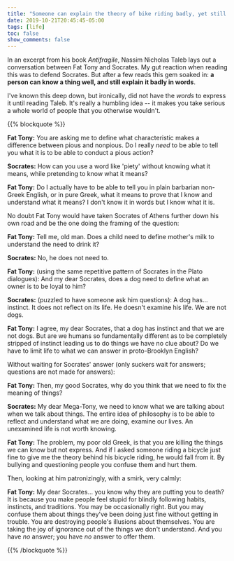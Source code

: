 ```yaml
---
title: "Someone can explain the theory of bike riding badly, yet still ride a bike well"
date: 2019-10-21T20:45:45-05:00
tags: [life]
toc: false
show_comments: false
---
```


In an excerpt from his book _Antifragile_, Nassim Nicholas Taleb lays out a conversation between Fat Tony and Socrates. My gut reaction when reading this was to defend Socrates. But after a few reads this gem soaked in: **a person can know a thing well, and still explain it badly in words**.

I've known this deep down, but ironically, did not have the _words_ to express it until reading Taleb. It's really a humbling idea -- it makes you take serious a whole world of people that you otherwise wouldn't.

{{% blockquote %}}

**Fat Tony:** You are asking me to define what characteristic makes a difference between pious and nonpious. Do I really _need_ to be able to tell you what it is to be able to conduct a pious action?

**Socrates:** How can you use a word like 'piety' without knowing what it means, while pretending to know what it means?

**Fat Tony:** Do I actually have to be able to tell you in plain barbarian non-Greek English, or in pure Greek, what it means to prove that I know and understand what it means? I don't know it in words but I know what it is.

No doubt Fat Tony would have taken Socrates of Athens further down his own road and be the one doing the framing of the question:

**Fat Tony:** Tell me, old man. Does a child need to define mother's milk to understand the need to drink it?

**Socrates:** No, he does not need to.

**Fat Tony:** (using the same repetitive pattern of Socrates in the Plato dialogues): And my dear Socrates, does a dog need to define what an owner is to be loyal to him?

**Socrates:** (puzzled to have someone ask him questions): A dog has... instinct. It does not reflect on its life. He doesn't examine his life. We are not dogs.

**Fat Tony:** I agree, my dear Socrates, that a dog has instinct and that we are not dogs. But are we humans so fundamentally different as to be completely stripped of instinct leading us to do things we have no clue about? Do we have to limit life to what we can answer in proto-Brooklyn English?

Without waiting for Socrates' answer (only suckers wait for answers; questions are not made for answers):

**Fat Tony:** Then, my good Socrates, why do you think that we need to fix the meaning of things?

**Socrates:** My dear Mega-Tony, we need to know what we are talking about when we talk about things. The entire idea of philosophy is to be able to reflect and understand what we are doing, examine our lives. An unexamined life is not worth knowing.

**Fat Tony:** The problem, my poor old Greek, is that you are killing the things we can know but not express. And if I asked someone riding a bicycle just fine to give me the theory behind his bicycle riding, he would fall from it. By bullying and questioning people you confuse them and hurt them.

Then, looking at him patronizingly, with a smirk, very calmly:

**Fat Tony:** My dear Socrates... you know why they are putting you to death? It is because you make people feel stupid for blindly following habits, instincts, and traditions. You may be occasionally right. But you may confuse them about things they've been doing just fine without getting in trouble. You are destroying people's illusions about themselves. You are taking the joy of ignorance out of the things we don't understand. And you have _no_ answer; you have _no_ answer to offer them.

{{% /blockquote %}}
